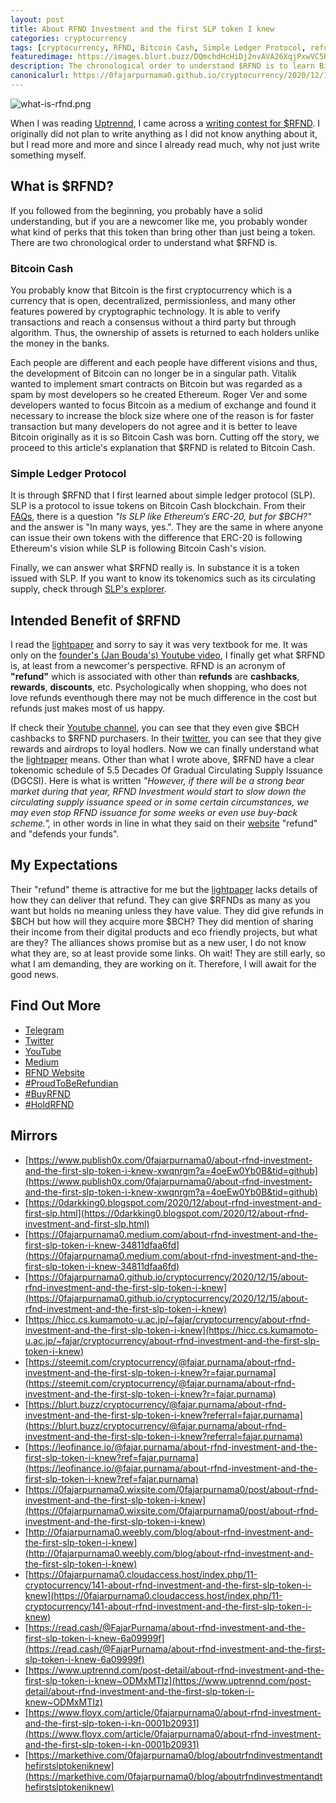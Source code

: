 ```yaml
---
layout: post
title: About RFND Investment and the first SLP token I knew
categories: cryptocurrency
tags: [cryptocurrency, RFND, Bitcoin Cash, Simple Ledger Protocol, refund]
featuredimage: https://images.blurt.buzz/DQmchdHcHiDj2nvAVA26XqjPxwVC5RzyxmBCKf86zuuSM31/what-is-rfnd.png
description: The chronological order to understand $RFND is to learn Bitcoin Cash, Simple Ledger Protocol, the token's past events, finally light paper.
canonicalurl: https://0fajarpurnama0.github.io/cryptocurrency/2020/12/15/about-rfnd-investment-and-the-first-slp-token-i-knew
---
```

![what-is-rfnd.png](https://images.blurt.buzz/DQmchdHcHiDj2nvAVA26XqjPxwVC5RzyxmBCKf86zuuSM31/what-is-rfnd.png)

When I was reading [Uptrennd](https://www.uptrennd.com/signup/NjYwNjg), I came across a [writing contest for $RFND](https://www.uptrennd.com/post-detail/rfnd-writing-contest~ODMwMzg2). I originally did not plan to write anything as I did not know anything about it, but I read more and more and since I already read much, why not just write something myself.

## What is $RFND?

If you followed from the beginning, you probably have a solid understanding, but if you are a newcomer like me, you probably wonder what kind of perks that this token than bring other than just being a token. There are two chronological order to understand what $RFND is.

### Bitcoin Cash

You probably know that Bitcoin is the first cryptocurrency which is a currency that is open, decentralized, permissionless, and many other features powered by cryptographic technology. It is able to verify transactions and reach a consensus without a third party but through algorithm. Thus, the ownership of assets is returned to each holders unlike the money in the banks.

Each people are different and each people have different visions and thus, the development of Bitcoin can no longer be in a singular path. Vitalik wanted to implement smart contracts on Bitcoin but was regarded as a spam by most developers so he created Ethereum. Roger Ver and some developers wanted to focus Bitcoin as a medium of exchange and found it necessary to increase the block size where one of the reason is for faster transaction but many developers do not agree and it is better to leave Bitcoin originally as it is so Bitcoin Cash was born. Cutting off the story, we proceed to this article's explanation that $RFND is related to Bitcoin Cash.

### Simple Ledger Protocol

It is through $RFND that I first learned about simple ledger protocol (SLP). SLP is a protocol to issue tokens on Bitcoin Cash blockchain. From their [FAQs](https://simpleledger.cash/#faqs), there is a question _"Is SLP like Ethereum’s ERC-20, but for $BCH?"_ and the answer is "In many ways, yes.". They are the same in where anyone can issue their own tokens with the difference that ERC-20 is following Ethereum's vision while SLP is following Bitcoin Cash's vision.

Finally, we can answer what $RFND really is. In substance it is a token issued with SLP. If you want to know its tokenomics such as its circulating supply, check through [SLP's explorer](https://simpleledger.info/token/2f400ec19a8893beab8b005adca8b348062eb92bd0a549371aaa7f060459d85c).

## Intended Benefit of $RFND

I read the [lightpaper](https://rfndinvestment.com/wp-content/uploads/2020/11/RFND-LIGHTPAPER_V1.0-2.pdf) and sorry to say it was very textbook for me. It was only on the [founder's (Jan Bouda's) Youtube video](https://youtu.be/KwsFnRyBIxc), I finally get what $RFND is, at least from a newcomer's perspective. RFND is an acronym of **"refund"** which is associated with other than **refunds** are **cashbacks**, **rewards**, **discounts**, etc. Psychologically when shopping, who does not love refunds eventhough there may not be much difference in the cost but refunds just makes most of us happy.

If check their [Youtube channel](https://www.youtube.com/channel/UC6o4f0m_IOedSRFineLk1Iw), you can see that they even give $BCH cashbacks to $RFND purchasers. In their [twitter](https://twitter.com/RfndToken), you can see that they give rewards and airdrops to loyal hodlers. Now we can finally understand what the [lightpaper](https://rfndinvestment.com/wp-content/uploads/2020/11/RFND-LIGHTPAPER_V1.0-2.pdf) means. Other than what I wrote above, $RFND have a clear tokenomic schedule of 5.5 Decades Of Gradual Circulating Supply Issuance (DGCSI). Here is what is written _"However, if there will be a strong bear market during that year, RFND Investment would start to slow down the circulating supply issuance speed or in some certain circumstances, we may even stop RFND issuance for some weeks or even use buy-back scheme.",_ in other words in line in what they said on their [website](https://rfndinvestment.com/) "refund" and "defends your funds".

## My Expectations

Their "refund" theme is attractive for me but the [lightpaper](https://rfndinvestment.com/wp-content/uploads/2020/11/RFND-LIGHTPAPER_V1.0-2.pdf) lacks details of how they can deliver that refund. They can give $RFNDs as many as you want but holds no meaning unless they have value. They did give refunds in $BCH but how will they acquire more $BCH? They did mention of sharing their income from their digital products and eco friendly projects, but what are they? The alliances shows promise but as a new user, I do not know what they are, so at least provide some links. Oh wait! They are still early, so what I am demanding, they are working on it. Therefore, I will await for the good news.

## Find Out More

*   [Telegram](https://t.me/RefundGroup2)
*   [Twitter](https://twitter.com/RfndToken)
*   [YouTube](https://www.youtube.com/channel/UC6o4f0m_IOedSRFineLk1Iw)
*   [Medium](https://rfndinvestment.medium.com/)
*   [RFND Website](https://rfndinvestment.com/)
*   [#ProudToBeRefundian](https://twitter.com/hashtag/ProudToBeRefundian)
*   [#BuyRFND](https://twitter.com/hashtag/BuyRFND)
*   [#HoldRFND](https://twitter.com/hashtag/HoldRFND)

## Mirrors

*   [https://www.publish0x.com/0fajarpurnama0/about-rfnd-investment-and-the-first-slp-token-i-knew-xwqnrgm?a=4oeEw0Yb0B&tid=github](https://www.publish0x.com/0fajarpurnama0/about-rfnd-investment-and-the-first-slp-token-i-knew-xwqnrgm?a=4oeEw0Yb0B&tid=github)
*   [https://0darkking0.blogspot.com/2020/12/about-rfnd-investment-and-first-slp.html](https://0darkking0.blogspot.com/2020/12/about-rfnd-investment-and-first-slp.html)
*   [https://0fajarpurnama0.medium.com/about-rfnd-investment-and-the-first-slp-token-i-knew-34811dfaa6fd](https://0fajarpurnama0.medium.com/about-rfnd-investment-and-the-first-slp-token-i-knew-34811dfaa6fd)
*   [https://0fajarpurnama0.github.io/cryptocurrency/2020/12/15/about-rfnd-investment-and-the-first-slp-token-i-knew](https://0fajarpurnama0.github.io/cryptocurrency/2020/12/15/about-rfnd-investment-and-the-first-slp-token-i-knew)
*   [https://hicc.cs.kumamoto-u.ac.jp/~fajar/cryptocurrency/about-rfnd-investment-and-the-first-slp-token-i-knew](https://hicc.cs.kumamoto-u.ac.jp/~fajar/cryptocurrency/about-rfnd-investment-and-the-first-slp-token-i-knew)
*   [https://steemit.com/cryptocurrency/@fajar.purnama/about-rfnd-investment-and-the-first-slp-token-i-knew?r=fajar.purnama](https://steemit.com/cryptocurrency/@fajar.purnama/about-rfnd-investment-and-the-first-slp-token-i-knew?r=fajar.purnama)
*   [https://blurt.buzz/cryptocurrency/@fajar.purnama/about-rfnd-investment-and-the-first-slp-token-i-knew?referral=fajar.purnama](https://blurt.buzz/cryptocurrency/@fajar.purnama/about-rfnd-investment-and-the-first-slp-token-i-knew?referral=fajar.purnama)
*   [https://leofinance.io/@fajar.purnama/about-rfnd-investment-and-the-first-slp-token-i-knew?ref=fajar.purnama](https://leofinance.io/@fajar.purnama/about-rfnd-investment-and-the-first-slp-token-i-knew?ref=fajar.purnama)
*   [https://0fajarpurnama0.wixsite.com/0fajarpurnama0/post/about-rfnd-investment-and-the-first-slp-token-i-knew](https://0fajarpurnama0.wixsite.com/0fajarpurnama0/post/about-rfnd-investment-and-the-first-slp-token-i-knew)
*   [http://0fajarpurnama0.weebly.com/blog/about-rfnd-investment-and-the-first-slp-token-i-knew](http://0fajarpurnama0.weebly.com/blog/about-rfnd-investment-and-the-first-slp-token-i-knew)
*   [https://0fajarpurnama0.cloudaccess.host/index.php/11-cryptocurrency/141-about-rfnd-investment-and-the-first-slp-token-i-knew](https://0fajarpurnama0.cloudaccess.host/index.php/11-cryptocurrency/141-about-rfnd-investment-and-the-first-slp-token-i-knew)
*   [https://read.cash/@FajarPurnama/about-rfnd-investment-and-the-first-slp-token-i-knew-6a09999f](https://read.cash/@FajarPurnama/about-rfnd-investment-and-the-first-slp-token-i-knew-6a09999f)
*   [https://www.uptrennd.com/post-detail/about-rfnd-investment-and-the-first-slp-token-i-knew~ODMxMTIz](https://www.uptrennd.com/post-detail/about-rfnd-investment-and-the-first-slp-token-i-knew~ODMxMTIz)
*   [https://www.floyx.com/article/0fajarpurnama0/about-rfnd-investment-and-the-first-slp-token-i-kn-0001b20931](https://www.floyx.com/article/0fajarpurnama0/about-rfnd-investment-and-the-first-slp-token-i-kn-0001b20931)
*   [https://markethive.com/0fajarpurnama0/blog/aboutrfndinvestmentandthefirstslptokeniknew](https://markethive.com/0fajarpurnama0/blog/aboutrfndinvestmentandthefirstslptokeniknew)